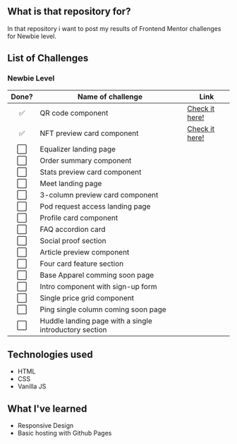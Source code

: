 ## What is that repository for?
In that repository i want to post my results of Frontend Mentor challenges for Newbie level.

## List of Challenges

### Newbie Level

| Done?                 | Name of challenge                                         | Link  |
| :-------------------: | --------------------------------------------------------- | ----- |        
| :white_check_mark:    | QR code component | [Check it here!](https://portalion.github.io/Frontend-Mentor-Newbie/Qr_code_component/) |
| :white_check_mark:  | NFT preview card component | [Check it here!](https://portalion.github.io/Frontend-Mentor-Newbie/nft-preview-card-component/) |
| :white_large_square:  | Equalizer landing page                                    |       |
| :white_large_square:  | Order summary component                                   |       |
| :white_large_square:  | Stats preview card component                              |       |
| :white_large_square:  | Meet landing page                                         |       |
| :white_large_square:  | 3-column preview card component                           |       |
| :white_large_square:  | Pod request access landing page                           |       |
| :white_large_square:  | Profile card component                                    |       |
| :white_large_square:  | FAQ accordion card                                        |       |
| :white_large_square:  | Social proof section                                      |       |
| :white_large_square:  | Article preview component                                 |       |
| :white_large_square:  | Four card feature section                                 |       |
| :white_large_square:  | Base Apparel comming soon page                            |       |
| :white_large_square:  | Intro component with sign-up form                         |       |
| :white_large_square:  | Single price grid component                               |       |
| :white_large_square:  | Ping single column coming soon page                       |       |
| :white_large_square:  | Huddle landing page with a single introductory section    |       |

## Technologies used
- HTML
- CSS
- Vanilla JS

## What I've learned
- Responsive Design
- Basic hosting with Github Pages